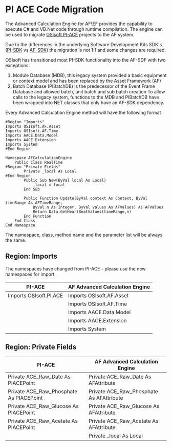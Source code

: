 
# PI ACE Code Migration

The Advanced Calculation Engine for AF\EF provides the capability to execute C# and VB.Net code through runtime compilation. The engine can be used to migrate [OSIsoft PI-ACE](http://https://techsupport.osisoft.com/Products/PI-Server/PI-ACE/Overview/ "OSIsoft Web Site") projects to the AF system.

Due to the differences in the underlying Software Development Kits SDK's ([PI-SDK](https://techsupport.osisoft.com/Products/Other-Products/PI-SDK/Overview "OSIsoft Web Site") vs [AF-SDK](https://techsupport.osisoft.com/Documentation/PI-AF-SDK/html/1a02af4c-1bec-4804-a9ef-3c7300f5e2fc.htm "OSIsoft Web Site")) the migration is not 1:1 and some changes are required.

OSIsoft has transitioned most PI-SDK functionality into the AF-SDF with two exceptions:
1) Module Database (MDB), this legacy system provided a basic equipment or context model and has been replaced by the Asset Framework (AF)
2) Batch Database (PIBatchDB) is the predecessor of the Event Frame Database and allowed batch, unit batch and sub batch creation
To allow calls to the legacy system, functions to the MDB and PIBatchDB have been wrapped into NET classes that only have an AF-SDK dependency.

Every Advanced Calculation Engine method will have the following format
```vb.net
#Region "Imports"
Imports OSIsoft.AF.Asset
Imports OSIsoft.AF.Time
Imports AACE.Data.Model
Imports AACE.Extension
Imports System
#End Region

Namespace AFCalculationEngine
    Public Class RealTime
#Region "Private Fields"
        Private _local As Local
#End Region
        Public Sub New(ByVal local As Local)
            _local = local
        End Sub

        Public Function Update(ByVal context As Context, ByVal timeRange As AFTimeRange, 
            ByVal n As Integer, ByVal values As AFValues) As AFValues
            Return Data.GetHeartBeatValues(timeRange,n)
        End Function
    End Class
End Namespace
```
The namespace, class, method name and the parameter list will be always the same.

## Region: Imports
The namespaces have changed from PI-ACE - please use the new namespaces for import.


| PI-ACE  | AF Advanced Calculation Engine|
| ------------- | ------------- |
| Imports OSIsoft.PI.ACE  |Imports OSIsoft.AF.Asset|
||Imports OSIsoft.AF.Time|
||Imports AACE.Data.Model|
||Imports AACE.Extension|
||Imports System|

## Region: Private Fields
| PI-ACE  | AF Advanced Calculation Engine |
| ------------- | ------------- |
|Private ACE_Raw_Date As PIACEPoint|Private ACE_Raw_Date As AFAttribute|
|Private ACE_Raw_Phosphate As PIACEPoint|Private ACE_Raw_Phosphate As AFAttribute|
|Private ACE_Raw_Glucose As PIACEPoint|Private ACE_Raw_Glucose As AFAttribute|
|Private ACE_Raw_Acetate As PIACEPoint|Private ACE_Raw_Acetate As AFAttribute|
||Private _local As Local

